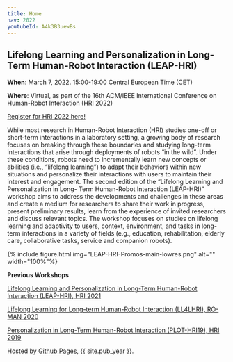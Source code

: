 ```yaml
---
title: Home
nav: 2022
youtubeId: A4k3B3uewBs
---
```



## Lifelong Learning and Personalization in Long-Term Human-Robot Interaction (LEAP-HRI) 

**When**: March 7, 2022. 15:00-19:00 Central European Time (CET)

**Where**: Virtual, as part of the 16th ACM/IEEE International Conference on Human-Robot Interaction (HRI 2022)

[Register for HRI 2022 here!](https://humanrobotinteraction.org/2022/registration/)

<!-- {% include figure.html img="promos-main.png" alt="banner image" width="100%" %} -->

While most research in Human-Robot Interaction (HRI) studies one-off or short-term interactions in a laboratory setting, a growing body of research focuses on breaking through these boundaries and studying long-term interactions that arise through deployments of robots “in the wild”. Under these conditions, robots need to incrementally learn new concepts or abilities (i.e., “lifelong learning”) to adapt their behaviors within new situations and personalize their interactions with users to maintain their interest and engagement. The second edition of the “Lifelong Learning and Personalization in Long- Term Human-Robot Interaction (LEAP-HRI)” workshop aims to address the developments and challenges in these areas and create a medium for researchers to share their work in progress, present preliminary results, learn from the experience of invited researchers and discuss relevant topics. The workshop focuses on studies on lifelong learning and adaptivity to users, context, environment, and tasks in long-term interactions in a variety of fields (e.g., education, rehabilitation, elderly care, collaborative tasks, service and companion robots).

{% include figure.html img="LEAP-HRI-Promos-main-lowres.png" alt="" width="100%"%}

**Previous Workshops**

[Lifelong Learning and Personalization in Long-Term Human-Robot Interaction (LEAP-HRI), HRI 2021](https://leap-hri.github.io/2021)

[Lifelong Learning for Long-term Human-Robot Interaction (LL4LHRI), RO-MAN 2020](https://sites.google.com/view/ll4lhri2020)

[Personalization in Long-Term Human-Robot Interaction (PLOT-HRI19), HRI 2019](https://longtermpersonalizationhri.github.io)

<!-- {% include figure.html img="hri2022-header-logo.png" alt="intro image here" width="100%" %} -->
Hosted by [Github Pages](https://pages.github.com/), {{ site.pub_year }}. 